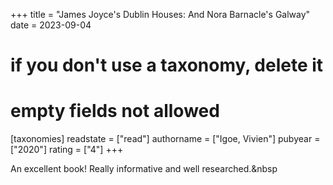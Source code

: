 +++
title = "James Joyce's Dublin Houses: And Nora Barnacle's Galway"
date = 2023-09-04
# if you don't use a taxonomy, delete it
# empty fields not allowed
[taxonomies]
  readstate = ["read"]
  authorname = ["Igoe, Vivien"]
  pubyear = ["2020"]
  rating = ["4"]
+++

An excellent book! Really informative and well researched.&nbsp